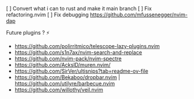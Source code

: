 [ ] Convert what i can to rust and make it main branch
[ ] Fix refactoring.nvim
[ ] Fix debugging https://github.com/mfussenegger/nvim-dap

Future plugins ? ⚡
 - https://github.com/polirritmico/telescope-lazy-plugins.nvim
 - https://github.com/s1n7ax/nvim-search-and-replace
 - https://github.com/nvim-pack/nvim-spectre
 - https://github.com/AckslD/muren.nvim/
 - https://github.com/SirVer/ultisnips?tab=readme-ov-file
 - https://github.com/Bekaboo/dropbar.nvim | https://github.com/utilyre/barbecue.nvim
 - https://github.com/willothy/veil.nvim


